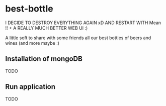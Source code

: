 best-bottle
===========

I DECIDE TO DESTROY EVERYTHING AGAIN xD AND RESTART WITH Mean !! + A REALLY MUCH BETTER WEB UI :)


A little soft to share with some friends all our best bottles of beers and wines (and more maybe :)

Installation of mongoDB
-----------------------
TODO

Run application
---------------
TODO